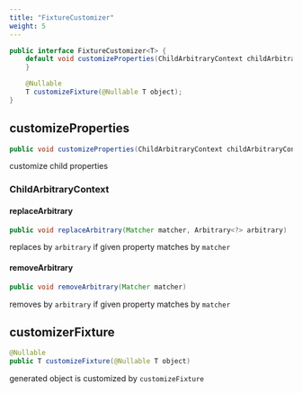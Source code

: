 ```yaml
---
title: "FixtureCustomizer"
weight: 5
---
```

```java
public interface FixtureCustomizer<T> {
	default void customizeProperties(ChildArbitraryContext childArbitraryContext) {
	}

	@Nullable
	T customizeFixture(@Nullable T object);
}
```

## customizeProperties
```java
public void customizeProperties(ChildArbitraryContext childArbitraryContext)
```
customize child properties


### ChildArbitraryContext
#### replaceArbitrary
```java
public void replaceArbitrary(Matcher matcher, Arbitrary<?> arbitrary)
```

replaces by `arbitrary` if given property matches by `matcher`


#### removeArbitrary
```java
public void removeArbitrary(Matcher matcher)
```

removes by `arbitrary` if given property matches by `matcher`

## customizerFixture
```java
@Nullable
public T customizeFixture(@Nullable T object)
```

generated object is customized by `customizeFixture`
